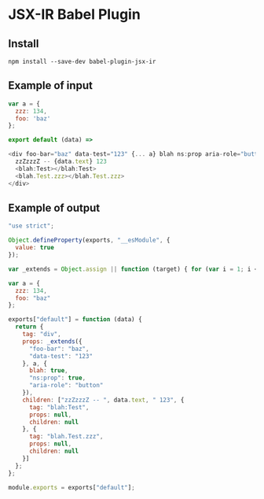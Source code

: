 # JSX-IR Babel Plugin

## Install

```npm install --save-dev babel-plugin-jsx-ir```

## Example of input

```js
var a = {
  zzz: 134,
  foo: 'baz'
};

export default (data) =>

<div foo-bar="baz" data-test="123" {... a} blah ns:prop aria-role="button">
  zzZzzzZ -- {data.text} 123
  <blah:Test></blah:Test>
  <blah.Test.zzz></blah.Test.zzz>
</div>
```

## Example of output

```js
"use strict";

Object.defineProperty(exports, "__esModule", {
  value: true
});

var _extends = Object.assign || function (target) { for (var i = 1; i < arguments.length; i++) { var source = arguments[i]; for (var key in source) { if (Object.prototype.hasOwnProperty.call(source, key)) { target[key] = source[key]; } } } return target; };

var a = {
  zzz: 134,
  foo: "baz"
};

exports["default"] = function (data) {
  return {
    tag: "div",
    props: _extends({
      "foo-bar": "baz",
      "data-test": "123"
    }, a, {
      blah: true,
      "ns:prop": true,
      "aria-role": "button"
    }),
    children: ["zzZzzzZ -- ", data.text, " 123", {
      tag: "blah:Test",
      props: null,
      children: null
    }, {
      tag: "blah.Test.zzz",
      props: null,
      children: null
    }]
  };
};

module.exports = exports["default"];
```